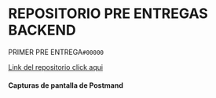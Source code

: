 # **REPOSITORIO PRE ENTREGAS BACKEND**

PRIMER PRE ENTREGA`#00000`

[Link del repositorio click aqui](https://github.com/Pablocan86/preEntregas_Backend_Cantarin/tree/main/preEntrega1_Cantarin_Backend)

#### Capturas de pantalla de Postmand
